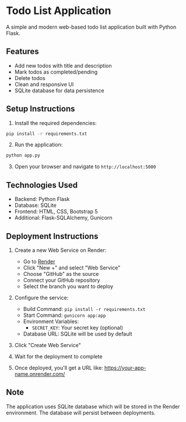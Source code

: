 # Todo List Application

A simple and modern web-based todo list application built with Python Flask.

## Features

- Add new todos with title and description
- Mark todos as completed/pending
- Delete todos
- Clean and responsive UI
- SQLite database for data persistence

## Setup Instructions

1. Install the required dependencies:
```bash
pip install -r requirements.txt
```

2. Run the application:
```bash
python app.py
```

3. Open your browser and navigate to `http://localhost:5000`

## Technologies Used

- Backend: Python Flask
- Database: SQLite
- Frontend: HTML, CSS, Bootstrap 5
- Additional: Flask-SQLAlchemy, Gunicorn

## Deployment Instructions

1. Create a new Web Service on Render:
   - Go to [Render](https://render.com)
   - Click "New +" and select "Web Service"
   - Choose "GitHub" as the source
   - Connect your GitHub repository
   - Select the branch you want to deploy
   
2. Configure the service:
   - Build Command: `pip install -r requirements.txt`
   - Start Command: `gunicorn app:app`
   - Environment Variables:
     - `SECRET_KEY`: Your secret key (optional)
   - Database URL: SQLite will be used by default
   
3. Click "Create Web Service"
4. Wait for the deployment to complete
5. Once deployed, you'll get a URL like: https://your-app-name.onrender.com/

## Note
The application uses SQLite database which will be stored in the Render environment. The database will persist between deployments.
